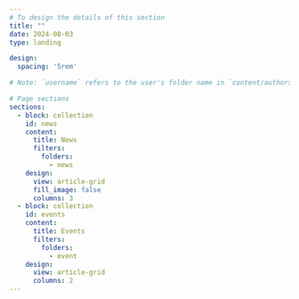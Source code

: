 ```yaml
---
# To design the details of this section
title: ""
date: 2024-08-03
type: landing

design:
  spacing: '5rem'

# Note: `username` refers to the user's folder name in `content/authors/`

# Page sections
sections:
  - block: collection
    id: news
    content:
      title: News
      filters:
        folders:
          - news
    design:
      view: article-grid
      fill_image: false
      columns: 3
  - block: collection
    id: events
    content:
      title: Events
      filters:
        folders:
          - event
    design:
      view: article-grid
      columns: 2
---
```

